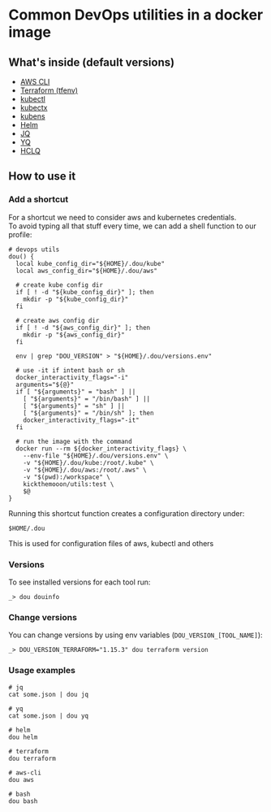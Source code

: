 # Common DevOps utilities in a docker image

## What's inside (default versions)

- [AWS CLI](https://aws.amazon.com/cli/)
- [Terraform (tfenv)](https://www.terraform.io/)
- [kubectl](https://kubernetes.io/docs/reference/kubectl/kubectl/)
- [kubectx](https://github.com/ahmetb/kubectx/)
- [kubens](https://github.com/ahmetb/kubectx/)
- [Helm](https://helm.sh/)
- [JQ](https://stedolan.github.io/jq/)
- [YQ](https://github.com/mikefarah/yq)
- [HCLQ](https://hclq.sh/)

## How to use it

### Add a shortcut

For a shortcut we need to consider aws and kubernetes credentials.  
To avoid typing all that stuff every time, we can add a shell function to our profile:
```
# devops utils
dou() {
  local kube_config_dir="${HOME}/.dou/kube"
  local aws_config_dir="${HOME}/.dou/aws"
  
  # create kube config dir 
  if [ ! -d "${kube_config_dir}" ]; then
    mkdir -p "${kube_config_dir}"
  fi
  
  # create aws config dir 
  if [ ! -d "${aws_config_dir}" ]; then
    mkdir -p "${aws_config_dir}"
  fi
  
  env | grep "DOU_VERSION" > "${HOME}/.dou/versions.env"
  
  # use -it if intent bash or sh
  docker_interactivity_flags="-i"
  arguments="${@}"
  if [ "${arguments}" = "bash" ] ||
    [ "${arguments}" = "/bin/bash" ] ||
    [ "${arguments}" = "sh" ] ||
    [ "${arguments}" = "/bin/sh" ]; then
    docker_interactivity_flags="-it"  
  fi
  
  # run the image with the command
  docker run --rm ${docker_interactivity_flags} \
    --env-file "${HOME}/.dou/versions.env" \
    -v "${HOME}/.dou/kube:/root/.kube" \
    -v "${HOME}/.dou/aws:/root/.aws" \
    -v "$(pwd):/workspace" \
    kickthemooon/utils:test \
    $@
}

```

Running this shortcut function creates a configuration directory under:  
```
$HOME/.dou
```
This is used for configuration files of aws, kubectl and others

### Versions

To see installed versions for each tool run:
```
_> dou douinfo
```

### Change versions

You can change versions by using env variables (`DOU_VERSION_[TOOL_NAME]`):
```
_> DOU_VERSION_TERRAFORM="1.15.3" dou terraform version
```

### Usage examples
```
# jq
cat some.json | dou jq

# yq
cat some.json | dou yq

# helm
dou helm

# terraform
dou terraform

# aws-cli
dou aws

# bash
dou bash

